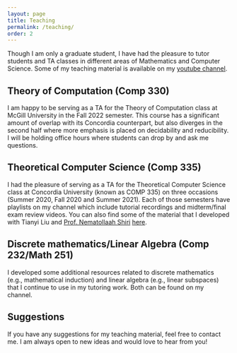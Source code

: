 ```yaml
---
layout: page
title: Teaching
permalink: /teaching/
order: 2
---
```


Though I am only a graduate student, I have had the pleasure to tutor students and TA classes in different areas of Mathematics and Computer Science. Some of my teaching material is available on my [youtube channel](https://www.youtube.com/user/cesarespinoso/playlists).

## Theory of Computation (Comp 330)
I am happy to be serving as a TA for the Theory of Computation class at McGill University in the Fall 2022 semester. This course has a significant amount of overlap with its Concordia counterpart, but also diverges in the second half where more emphasis is placed on decidability and reducibility. I will be holding office hours where students can drop by and ask me questions.

## Theoretical Computer Science (Comp 335)
I had the pleasure of serving as a TA for the Theoretical Computer Science class at Concordia University (known as COMP 335) on three occasions (Summer 2020, Fall 2020 and Summer 2021). Each of those semesters have playlists on my channel which include tutorial recordings and midterm/final exam review videos. You can also find some of the material that I developed with Tianyi Liu and [Prof. Nematollaah Shiri](https://users.encs.concordia.ca/~shiri/) [here](https://drive.google.com/drive/folders/1JDx-N63TB6Ey59NOw2VOIpV4azLk9fo2?usp=sharing).

## Discrete mathematics/Linear Algebra (Comp 232/Math 251)
I developed some additional resources related to discrete mathematics (e.g., mathematical induction) and linear algebra (e.g., linear subspaces) that I continue to use in my tutoring work. Both can be found on my channel.

## Suggestions
If you have any suggestions for my teaching material, feel free to contact me. I am always open to new ideas and would love to hear from you!
